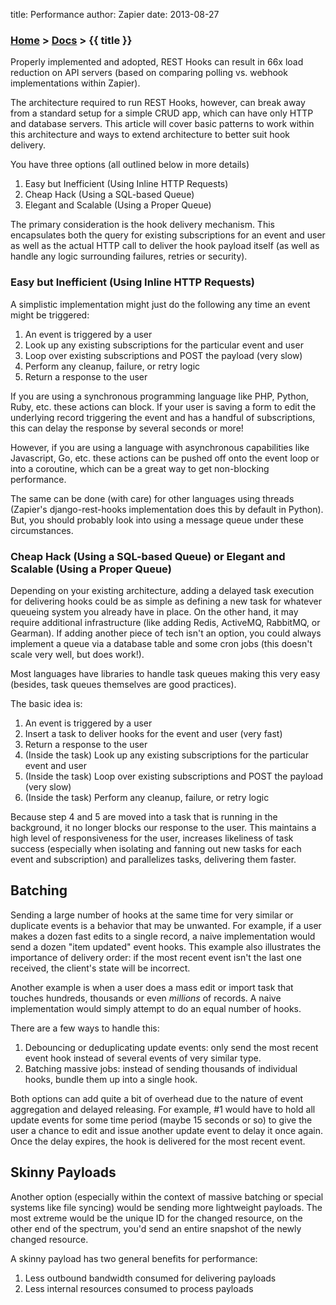 title: Performance
author: Zapier
date: 2013-08-27


### [Home](/) > [Docs](/docs/) > {{ title }}

Properly implemented and adopted, REST Hooks can result in 66x load reduction on API servers (based on comparing polling vs. webhook implementations within Zapier).

The architecture required to run REST Hooks, however, can break away from a standard setup for a simple CRUD app, which can have only HTTP and database servers. This article will cover basic patterns to work within this architecture and ways to extend architecture to better suit hook delivery.

You have three options (all outlined below in more details)

1. Easy but Inefficient (Using Inline HTTP Requests)
2. Cheap Hack (Using a SQL-based Queue)
3. Elegant and Scalable (Using a Proper Queue)

The primary consideration is the hook delivery mechanism. This encapsulates both the query for existing subscriptions for an event and user as well as the actual HTTP call to deliver the hook payload itself (as well as handle any logic surrounding failures, retries or security).


### Easy but Inefficient (Using Inline HTTP Requests)

A simplistic implementation might just do the following any time an event might be triggered:

1. An event is triggered by a user
2. Look up any existing subscriptions for the particular event and user
3. Loop over existing subscriptions and POST the payload (very slow)
4. Perform any cleanup, failure, or retry logic
5. Return a response to the user

If you are using a synchronous programming language like PHP, Python, Ruby, etc. these actions can block. If your user is saving a form to edit the underlying record triggering the event and has a handful of subscriptions, this can delay the response by several seconds or more!

However, if you are using a language with asynchronous capabilities like Javascript, Go, etc. these actions can be pushed off onto the event loop or into a coroutine, which can be a great way to get non-blocking performance.

The same can be done (with care) for other languages using threads (Zapier's django-rest-hooks implementation does this by default in Python). But, you should probably look into using a message queue under these circumstances.


### Cheap Hack (Using a SQL-based Queue) or Elegant and Scalable (Using a Proper Queue)

Depending on your existing architecture, adding a delayed task execution for delivering hooks could be as simple as defining a new task for whatever queueing system you already have in place. On the other hand, it may require additional infrastructure (like adding Redis, ActiveMQ, RabbitMQ, or Gearman). If adding another piece of tech isn't an option, you could always implement a queue via a database table and some cron jobs (this doesn't scale very well, but does work!).

Most languages have libraries to handle task queues making this very easy (besides, task queues themselves are good practices).

The basic idea is:

1. An event is triggered by a user
2. Insert a task to deliver hooks for the event and user (very fast)
3. Return a response to the user
4. (Inside the task) Look up any existing subscriptions for the particular event and user
5. (Inside the task) Loop over existing subscriptions and POST the payload (very slow)
6. (Inside the task) Perform any cleanup, failure, or retry logic

Because step 4 and 5 are moved into a task that is running in the background, it no longer blocks our response to the user. This maintains a high level of responsiveness for the user, increases likeliness of task success (especially when isolating and fanning out new tasks for each event and subscription) and parallelizes tasks, delivering them faster.


## Batching

Sending a large number of hooks at the same time for very similar or duplicate events is a behavior that may be unwanted. For example, if a user makes a dozen fast edits to a single record, a naive implementation would send a dozen "item updated" event hooks. This example also illustrates the importance of delivery order: if the most recent event isn't the last one received, the client's state will be incorrect.

Another example is when a user does a mass edit or import task that touches hundreds, thousands or even *millions* of records. A naive implementation would simply attempt to do an equal number of hooks.

There are a few ways to handle this:

1. Debouncing or deduplicating update events: only send the most recent event hook instead of several events of very similar type.
2. Batching massive jobs: instead of sending thousands of individual hooks, bundle them up into a single hook.

Both options can add quite a bit of overhead due to the nature of event aggregation and delayed releasing. For example, #1 would have to hold all update events for some time period (maybe 15 seconds or so) to give the user a chance to edit and issue another update event to delay it once again. Once the delay expires, the hook is delivered for the most recent event.


## Skinny Payloads

Another option (especially within the context of massive batching or special systems like file syncing) would be sending more lightweight payloads. The most extreme would be the unique ID for the changed resource, on the other end of the spectrum, you'd send an entire snapshot of the newly changed resource.

A skinny payload has two general benefits for performance:

1. Less outbound bandwidth consumed for delivering payloads
2. Less internal resources consumed to process payloads
